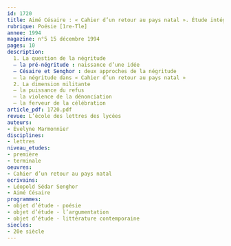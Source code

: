 ```yaml
---
id: 1720
title: Aimé Césaire : « Cahier d’un retour au pays natal ». Étude intégrale (1/3)
rubrique: Poésie [1re-Tle]
annee: 1994
magazine: n°5 15 décembre 1994
pages: 10
description: 
  1. La question de la négritude
  – la pré-négritude : naissance d’une idée
  – Césaire et Senghor : deux approches de la négritude
  – la négritude dans « Cahier d’un retour au pays natal »
  2. La dimension militante
  – la puissance du refus
  – la violence de la dénonciation
  – la ferveur de la célébration
article_pdf: 1720.pdf
revue: L’école des lettres des lycées
auteurs:
- Évelyne Marmonnier
disciplines:
- lettres
niveau_etudes:
- première
- terminale
oeuvres:
- Cahier d’un retour au pays natal
ecrivains:
- Léopold Sédar Senghor
- Aimé Césaire
programmes:
- objet d’étude - poésie
- objet d’étude - l’argumentation
- objet d’étude - littérature contemporaine
siecles:
- 20e siècle
---
```

